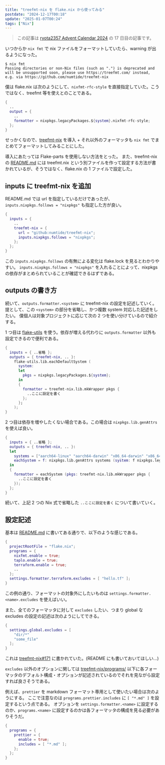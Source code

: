 ```yaml
---
title: "treefmt-nix を flake.nix から使ってみる"
postdate: "2024-12-17T00:18"
update: "2025-01-07T00:24"
tags: ["Nix"]
---
```


> この記事は [ryota2357 Advent Calendar 2024](https://adventar.org/calendars/10716) の 17 日目の記事です。

いつからか `nix fmt` で nix ファイルをフォーマットしていたら、warning が出るようになった。

```console
$ nix fmt
Passing directories or non-Nix files (such as ".") is deprecated and will be unsupported soon, please use https://treefmt.com/ instead, e.g. via https://github.com/numtide/treefmt-nix
```

僕は flake.nix は次のようにして、`nixfmt-rfc-style` を直接指定していた。こうではなく、treefmt 等を使えとのことである。

```nix
{
  ..
  output = {
    ..
    formatter = nixpkgs.legacyPackages.${system}.nixfmt-rfc-style;
  };
}
```

せっかくなので、[treefmt-nix](https://github.com/numtide/treefmt-nix) を導入 + それ以外のフォーマッタも `nix fmt` でまとめてフォーマットしてみることにした。

導入にあたっては Flake-parts を使用しない方法をとった。
また、treefmt-nix の [README.md](https://github.com/numtide/treefmt-nix/blob/main/README.md) には treefmt.nix という別ファイルを作って設定する方法が書かれているが、そうではなく、flake.nix の 1 ファイルで設定した。

## inputs に treefmt-nix を追加

README.md では url を指定しているだけであったが、`inputs.nixpkgs.follows = "nixpkgs"` も指定した方が良い。

```nix
{
  inputs = {
    ..
    treefmt-nix = {
      url = "github:numtide/treefmt-nix";
      inputs.nixpkgs.follows = "nixpkgs";
    };
  };
}
```

この `inputs.nixpkgs.follows` の有無による変化は flake.lock を見るとわかりやすい。
`inputs.nixpkgs.follows = "nixpkgs"` を入れることによって、nixpkgs の依存がまとめられていることが確認できるはずである。

## outputs の書き方

続いて、`outputs.formatter.<system>` に treefmt-nix の設定を記述していく。
提として、この `<system>` の部分を省略し、かつ複数 system 対応した記述をしたい。
僕個人は対象プロジェクトに応じて次の 2 つを使い分けているので紹介する。

1 つ目は [flake-utils](https://github.com/numtide/flake-utils) を使う。依存が増える代わりに `outputs.formatter` 以外も設定できるので便利である。

```nix
{
  inputs = { ..省略 };
  outputs = { treefmt-nix, .. }:
    flake-utils.lib.eachDefaultSystem (
      system:
      let
        pkgs = nixpkgs.legacyPackages.${system};
      in
      {
        formatter = treefmt-nix.lib.mkWrapper pkgs {
          ..ここに設定を書く
        };
      };
    );
}
```

2 つ目は依存を増やしたくない場合である。この場合は `nixpkgs.lib.genAttrs` を使えば良い。

```nix
{
  inputs = { ..省略 };
  outputs = { treefmt-nix, .. }:
  let
    systems = ["aarch64-linux" "aarch64-darwin" "x86_64-darwin" "x86_64-linux"];
    eachSystem = f: nixpkgs.lib.genAttrs systems (system: f nixpkgs.legacyPackages.${system});
  in
  {
    formatter = eachSystem (pkgs: treefmt-nix.lib.mkWrapper pkgs {
      ..ここに設定を書く
    });
  };
}
```

続いて、上記 2 つの Nix 式で省略した `..ここに設定を書く` について書いていく。

## 設定記述

基本は [README.md](https://github.com/numtide/treefmt-nix/blob/main/README.md) に書いてある通りで、以下のような感じである。

```nix
{
  projectRootFile = "flake.nix";
  programs = {
    nixfmt.enable = true;
    taplo.enable = true;
    terraform.enable = true;
    ..
  };
  settings.formatter.terraform.excludes = [ "hello.tf" ];
}
```

この例の通り、フォーマットの対象外にしたいものは `settings.formatter.<name>.excludes` を使えばいい。

また、全てのフォーマッタに対して `excludes` したい、つまり global な excludes の設定の記述は次のようにしてできる。

```nix
{
  settings.global.excludes = [
    "dir/*"
    "some_file"
  ];
}
```

これは [treefmt-nix#171](https://github.com/numtide/treefmt-nix/issues/171) に書かれていた。(README にも書いておいてほしい...)

`excludes` 以外のオプションに関しては [treefmt-nix/programs/](https://github.com/numtide/treefmt-nix/tree/0ce9d149d99bc383d1f2d85f31f6ebd146e46085/programs) 以下に各フォーマッタのデフォルト構成・オプションが記述されているのでそれを見ながら設定すれば良さそうである。

例えば、`prettier` を markdown フォーマット専用として使いたい場合は次のようにする。
ここで注意なのは `programs.prettier.includes` に `[ "*.md" ]` を設定するという点である。
オプションを `settings.formatter.<name>` に設定するのか、`programs.<name>` に設定するのかは各フォーマッタの構成を見る必要がありそうだ。

```nix
{
  programs = {
    prettier = {
      enable = true;
      includes = [ "*.md" ];
    };
  };
}
```

